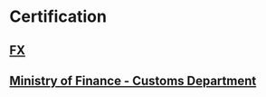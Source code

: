 # Certification



## [FX ](https://github.com/nancyalaswad90/Certification-/blob/main/FX.md)




## [Ministry of Finance - Customs Department]()
